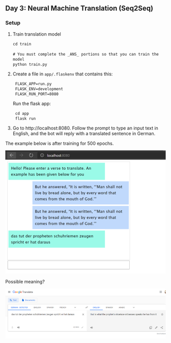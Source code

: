 ## Day 3: Neural Machine Translation (Seq2Seq)

### Setup
1. Train translation model
    ```
    cd train

    # You must complete the _ANS_ portions so that you can train the model
    python train.py
    ```
   
2. Create a file in `app/.flaskenv` that contains this:
   ```
    FLASK_APP=run.py
    FLASK_ENV=development
    FLASK_RUN_PORT=8080
   ```     
   Run the flask app:
   ```   
    cd app
    flask run
   ```
3. Go to http://localhost:8080. Follow the prompt to type an input text in English, and the bot will reply with a translated sentence in German.

The example below is after training for 500 epochs.

![example](example.png)

Possible meaning?

![google](google_translate.png)